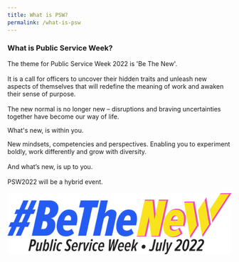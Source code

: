 ```yaml
---
title: What is PSW?
permalink: /what-is-psw
---
```

### What is Public Service Week?


The theme for Public Service Week 2022 is 'Be The New'.<br>
<br>
It is a call for officers to uncover their
hidden traits and unleash new aspects of
themselves that will redefine the
meaning of work and awaken their sense
of purpose.
<br>
<br>
The new normal is no longer new –
disruptions and braving uncertainties
together have become our way of life.

What's new, is within you.

New mindsets, competencies and
perspectives.
Enabling you to experiment boldly,
work differently and grow with diversity.
<br>
<br>
And what’s new, is up to you.<br>
<br>
PSW2022 will be a hybrid event. <br>
<br>
![](/images/PSW2022_LogoColour1-small1.png)